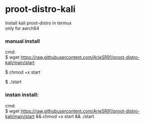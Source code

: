 # proot-distro-kali
Install kali proot-distro in termux\
only for aarch64
### manual install
cmd:\
$ wget https://raw.githubusercontent.com/ArieSR91/proot-distro-kali/main/start

$ chmod +x start

$ ./start



### instan install:
cmd:\
$ wget https://raw.githubusercontent.com/ArieSR91/proot-distro-kali/main/start && chmod +x start && ./start
